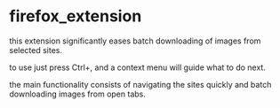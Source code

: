 # firefox_extension

this extension significantly eases batch downloading of images from selected sites.

to use just press Ctrl+, and a context menu will guide what to do next.

the main functionality consists of navigating the sites quickly and batch downloading images from open tabs.
